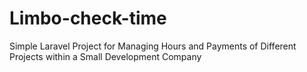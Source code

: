 # Limbo-check-time
Simple Laravel Project for Managing Hours and Payments of Different Projects within a Small Development Company
